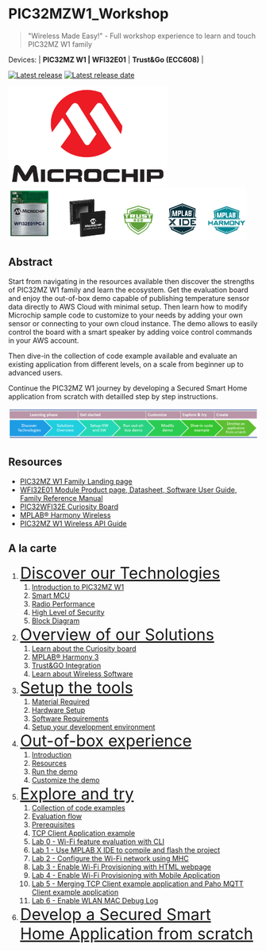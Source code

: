 # PIC32MZW1_Workshop
> "Wireless Made Easy!" - Full workshop experience to learn and touch PIC32MZ W1 family

Devices: | **PIC32MZ W1 | WFI32E01** | **Trust\&Go (ECC608)** |

[![Latest release](https://img.shields.io/github/v/release/MicrochipTech/PIC32MZW1_Workshop?include_prereleases&sort=semver&style=for-the-badge)](https://github.com/MicrochipTech/PIC32MZW1_Workshop/releases/latest)
[![Latest release date](https://img.shields.io/github/release-date/MicrochipTech/PIC32MZW1_Workshop?style=for-the-badge)](https://github.com/MicrochipTech/PIC32MZW1_Workshop/releases/latest)

<p align="left">
<a href="https://www.microchip.com" target="_blank">
<img src="resources/media/Microchip_logo.png" width=320></a>
<a href="https://www.microchip.com/pic32mzw1" target="_blank">
<img src="resources/media/pic32mzw1.png" width=480></a>
</p>



## Abstract

Start from navigating in the resources available then discover the strengths of PIC32MZ W1 family and learn the ecosystem. Get the evaluation board and enjoy the out-of-box demo capable of publishing temperature sensor data directly to AWS Cloud with minimal setup. Then learn how to modify Microchip sample code to customize to your needs by adding your own sensor or connecting to your own cloud instance. The demo allows to easily control the board with a smart speaker by adding voice control commands in your AWS account.

Then dive-in the collection of code example available and evaluate an existing application from different levels, on a scale from beginner up to advanced users.

Continue the PIC32MZ W1 journey by developing a Secured Smart Home application from scratch with detailled step by step instructions.

<p align="center">
<img src="resources/media/workshop_flow.png" width=>
</p>


## Resources

- [PIC32MZ W1 Family Landing page](https://www.microchip.com/PIC32MZW1)
- [WFI32E01 Module Product page, Datasheet, Software User Guide, Family Reference Manual](http://www.microchip.com/wwwproducts/en/WFI32E01PC)
- [PIC32WFI32E Curiosity Board](http://www.microchip.com/EV12F11A)
- [MPLAB® Harmony Wireless](https://github.com/Microchip-MPLAB-Harmony/wireless)
- [PIC32MZ W1 Wireless API Guide](https://microchip-mplab-harmony.github.io/wireless/driver/pic32mzw1/readme.html)

## A la carte

1. <font size="6">[Discover our Technologies](01_discover/README.md#top)</font>
   1. [Introduction to PIC32MZ W1](01_discover/README.md#step1)
   1. [Smart MCU](01_discover/README.md#step2)
   1. [Radio Performance](01_discover/README.md#step3)
   1. [High Level of Security](01_discover/README.md#step4)
   1. [Block Diagram](01_discover/README.md#step5)
1. <font size="6">[Overview of our Solutions](02_overview/README.md#top)</font>
   1. [Learn about the Curiosity board](02_overview/README.md#step1)
   1. [MPLAB® Harmony 3](02_overview/README.md#step2)
   1. [Trust&GO Integration](02_overview/README.md#step3)
   1. [Learn about Wireless Software](02_overview/README.md#step4)
1. <font size="6">[Setup the tools](03_setup/README.md#top)</font>
   1. [Material Required](03_setup/README.md#step1)
   1. [Hardware Setup](03_setup/README.md#step1)
   1. [Software Requirements](03_setup/README.md#step1)
   1. [Setup your development environment](03_setup/README.md#step1)
1. <font size="6">[Out-of-box experience](04_demo/README.md#top)</font>
   1. [Introduction](04_demo/README.md#step1)
   1. [Resources](04_demo/README.md#step2)
   1. [Run the demo](04_demo/README.md#step3)
   1. [Customize the demo](04_demo/README.md#step4)
1. <font size="6">[Explore and try](05_evaluate/README.md#top)</font>
   1. [Collection of code examples](05_evaluate/README.md#step1)
   1. [Evaluation flow](05_evaluate/README.md#step2)
   1. [Prerequisites](05_evaluate/README.md#step3)
   1. [TCP Client Application example](05_evaluate/README.md#step4)
   1. [Lab 0 - Wi-Fi feature evaluation with CLI](05_evaluate/README.md#step5)
   1. [Lab 1 - Use MPLAB X IDE to compile and flash the project](05_evaluate/README.md#step6)
   1. [Lab 2 - Configure the Wi-Fi network using MHC](05_evaluate/README.md#step7)
   1. [Lab 3 - Enable Wi-Fi Provisioning with HTML webpage](05_evaluate/README.md#step8)
   1. [Lab 4 - Enable Wi-Fi Provisioning with Mobile Application](#step9)
   1. [Lab 5 - Merging TCP Client example application and Paho MQTT Client example application](05_evaluate/README.md#step10)
   1. [Lab 6 - Enable WLAN MAC Debug Log](05_evaluate/README.md#step11)
1. <font size="6">[Develop a Secured Smart Home Application from scratch](06_develop/README.md#top)</font>
<!-- 1. <font size="6">Develop an Ethernet to Wi-Fi Bridge Application -->


